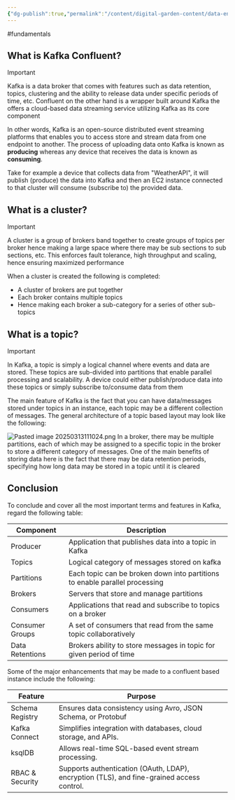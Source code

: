 ```yaml
---
{"dg-publish":true,"permalink":"/content/digital-garden-content/data-engineering-content/kafka-confluent/","updated":"2025-04-08T18:26:45.466+05:30"}
---
```


#fundamentals 

## What is Kafka Confluent?

>[!important]
>Kafka is a data broker that comes with features such as data retention, topics, clustering and the ability to release data under specific periods of time, etc. Confluent on the other hand is a wrapper built around Kafka the offers a cloud-based data streaming service utilizing Kafka as its core component

In other words, Kafka is an open-source distributed event streaming platforms that enables you to access store and stream data from one endpoint to another. The process of uploading data onto Kafka is known as **producing** whereas any device that receives the data is known as **consuming**.

Take for example a device that collects data from "WeatherAPI", it will publish (produce) the data into Kafka and then an EC2 instance connected to that cluster will consume (subscribe to) the provided data.

## What is a cluster?

>[!important]
>A cluster is a group of brokers band together to create groups of topics per broker hence making a large space where there may be sub sections to sub sections, etc. This enforces fault tolerance, high throughput and scaling, hence ensuring maximized performance

When a cluster is created the following is completed:

- A cluster of brokers are put together
- Each broker contains multiple topics
- Hence making each broker a sub-category for a series of other sub-topics

## What is a topic?

>[!important]
>In Kafka, a topic is simply a logical channel where events and data are stored. These topics are sub-divided into partitions that enable parallel processing and scalability. A device could either publish/produce data into these topics or simply subscribe to/consume data from them

The main feature of Kafka is the fact that you can have data/messages stored under topics in an instance, each topic may be a different collection of messages. The general architecture of a topic based layout may look like the following:

![Pasted image 20250313111024.png](/img/user/pngs/Pasted%20image%2020250313111024.png)
In a broker, there may be multiple partitions, each of which may be assigned to a specific topic in the broker to store a different category of messages. One of the main benefits of storing data here is the fact that there may be data retention periods, specifying how long data may be stored in a topic until it is cleared

## Conclusion 

To conclude and cover all the most important terms and features in Kafka, regard the following table: 

| Component       | Description                                                                 |
| --------------- | --------------------------------------------------------------------------- |
| Producer        | Application that publishes data into a topic in Kafka                       |
| Topics          | Logical category of messages stored on kafka                                |
| Partitions      | Each topic can be broken down into partitions to enable parallel processing |
| Brokers         | Servers that store and manage partitions                                    |
| Consumers       | Applications that read and subscribe to topics on a broker                  |
| Consumer Groups | A set of consumers that read from the same topic collaboratively            |
| Data Retentions | Brokers ability to store messages in topic for given period of time         |
Some of the major enhancements that may be made to a confluent based instance include the following:

| **Feature**     | **Purpose**                                                                               |
| --------------- | ----------------------------------------------------------------------------------------- |
| Schema Registry | Ensures data consistency using Avro, JSON Schema, or Protobuf                             |
| Kafka Connect   | Simplifies integration with databases, cloud storage, and APIs.                           |
| ksqlDB          | Allows real-time SQL-based event stream processing.                                       |
| RBAC & Security | Supports authentication (OAuth, LDAP), encryption (TLS), and fine-grained access control. |
